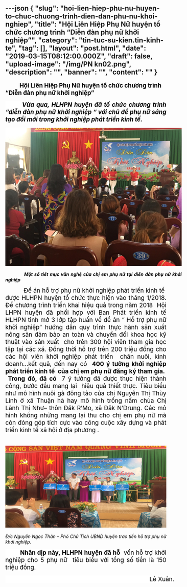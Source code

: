 ---json
{
    "slug": "hoi-lien-hiep-phu-nu-huyen-to-chuc-chuong-trinh-dien-dan-phu-nu-khoi-nghiep",
    "title": "Hội Liên Hiệp Phụ Nữ huyện tổ chức chương trình “Diễn đàn phụ nữ khởi nghiệp”",
    "category": "tin-tuc-su-kien.tin-kinh-te",
    "tag": [],
    "layout": "post.html",
    "date": "2019-03-15T08:12:00.000Z",
    "draft": false,
    "upload-image": "/img/PN kn02.png",
    "description": "",
    "banner": "",
    "__content__": ""
}
---
<p><strong><span style="font-size:14.0pt"><span style="color:black">&nbsp; &nbsp; &nbsp; &nbsp; &nbsp; Hội Li&ecirc;n Hiệp Phụ Nữ huyện tổ chức chương tr&igrave;nh &ldquo;Diễn đ&agrave;n phụ nữ khởi nghiệp&rdquo;</span></span></strong></p>

<p style="text-align:justify"><strong><em><span style="font-size:14.0pt"><span style="background-color:white"><span style="color:black">&nbsp; &nbsp; &nbsp; &nbsp; Vừa qua, HLHPN huyện đ&atilde; tổ chức chương tr&igrave;nh &ldquo;diễn đ&agrave;n phụ nữ khởi nghiệp &ldquo; với chủ đề phụ nữ s&aacute;ng tạo đổi mới trong khởi nghiệp ph&aacute;t triển kinh tế. </span></span></span></em></strong></p>

<p style="margin-right:-.5in; text-align:justify"><img alt="" src="/img/PN kn01.png" /></p>

<p style="margin-right:-.5in; text-align:justify"><strong><em>&nbsp;&nbsp;&nbsp;&nbsp;&nbsp;&nbsp;&nbsp;&nbsp;&nbsp;&nbsp;&nbsp; </em></strong><strong><em><span style="background-color:white"><span style="color:black">Một số tiết mục văn nghệ của chị em phụ nữ tại diễn đ&agrave;n phụ nữ khởi nghiệp</span></span></em></strong></p>

<p style="text-align:justify"><span style="font-size:14.0pt"><span style="color:black">&nbsp; &nbsp; &nbsp; &nbsp; &nbsp; Đề &aacute;n hỗ trợ phụ nữ khởi nghiệp ph&aacute;t triển kinh tế&nbsp; được HLHPN huyện tổ chức thực hiện v&agrave;o th&aacute;ng 1/2018. Để chương tr&igrave;nh triển khai hiệu quả trong năm 2018&nbsp; Hội LHPN huyện đ&atilde; phối hợp với Ban Ph&aacute;t triển kinh tế HLHPN tỉnh mở 3 lớp tập huấn về đề &aacute;n &ldquo; Hỗ trợ phụ nữ khởi nghiệp&rdquo; hướng dẫn quy tr&igrave;nh thực h&agrave;nh sản xuất n&ocirc;ng sản đảm bảo an to&agrave;n v&agrave; chuyển đổi khoa học kỹ thuật v&agrave;o sản xuất&nbsp; cho tr&ecirc;n 300 hội vi&ecirc;n tham gia học tập tại c&aacute;c x&atilde;. Đồng thời hỗ trợ tr&ecirc;n 200 triệu đồng cho c&aacute;c hội vi&ecirc;n khởi nghiệp ph&aacute;t triển&nbsp; chăn nu&ocirc;i, kinh doanh&hellip;kết quả, đến nay c&oacute; <strong><em>&nbsp;</em></strong><strong>400 &yacute; tưởng khởi nghiệp ph&aacute;t triển kinh tế&nbsp; của chị em phụ nữ đăng k&yacute; tham gia.&nbsp; &nbsp;</strong><strong><span style="background-color:white">Trong đ&oacute;, đ&atilde; c&oacute;</span> </strong>&nbsp;7 &yacute; tưởng đ&atilde; được thực hiện th&agrave;nh c&ocirc;ng, bước đầu mang lại&nbsp; hiệu quả thiết thực. Ti&ecirc;u biểu như m&ocirc; h&igrave;nh nu&ocirc;i g&agrave; đ&ocirc;ng tảo của chị Nguyễn Thị Th&ugrave;y Linh ở x&atilde; Thuận h&agrave; hay m&ocirc; h&igrave;nh trồng nấm chủa Chị L&atilde;nh Thị Như&ndash; th&ocirc;n Đăk R&rsquo;Mo, x&atilde; Đăk N&rsquo;Drung.<span style="background-color:white"> C&aacute;c m&ocirc; h&igrave;nh kh&ocirc;ng những mang lại thu cho chị em phụ nữ m&agrave; c&ograve;n đ&oacute;ng g&oacute;p t&iacute;ch cực v&agrave;o c&ocirc;ng cuộc x&acirc;y dựng v&agrave; ph&aacute;t triển kinh tế x&atilde; hội ở địa phương</span> .</span></span></p>

<p style="text-align:justify"><span style="font-size:14.0pt"><span style="color:black">&nbsp; &nbsp; &nbsp; &nbsp; &nbsp;&nbsp;<img alt="" src="/img/PN kn02.png" /></span></span></p>

<p style="text-align:justify"><em><span style="color:black">Đ/c Nguyễn Ngọc Th&acirc;n &ndash; Ph&oacute; Chủ Tịch UBND huyện trao tiền hỗ trợ phụ nữ khởi nghiệp.</span></em></p>

<p style="text-align:justify"><strong><span style="font-size:14.0pt"><span style="background-color:white"><span style="color:black">&nbsp; &nbsp; &nbsp; &nbsp; &nbsp;Nh&acirc;n dịp n&agrave;y, HLHPN huyện đ&atilde; hỗ </span></span></span></strong><span style="font-size:14.0pt"><span style="background-color:white"><span style="color:black">&nbsp;vốn hỗ trợ khởi nghiệp cho 5 phụ nữ&nbsp; ti&ecirc;u biểu với tổng số tiền l&agrave; 150 triệu đồng.</span></span></span></p>

<p style="margin-right:-.5in; text-align:justify"><span style="font-size:14.0pt"><span style="background-color:white"><span style="color:black">&nbsp;&nbsp;&nbsp;&nbsp;&nbsp;&nbsp;&nbsp;&nbsp;&nbsp;&nbsp;&nbsp;&nbsp;&nbsp;&nbsp;&nbsp;&nbsp;&nbsp;&nbsp;&nbsp;&nbsp;&nbsp;&nbsp;&nbsp;&nbsp;&nbsp;&nbsp;&nbsp;&nbsp;&nbsp;&nbsp;&nbsp;&nbsp;&nbsp;&nbsp;&nbsp;&nbsp;&nbsp;&nbsp;&nbsp;&nbsp;&nbsp;&nbsp;&nbsp;&nbsp;&nbsp;&nbsp;&nbsp;&nbsp;&nbsp;&nbsp;&nbsp;&nbsp;&nbsp;&nbsp;&nbsp;&nbsp;&nbsp;&nbsp;&nbsp;&nbsp;&nbsp;&nbsp;&nbsp;&nbsp;&nbsp;&nbsp;&nbsp;&nbsp;&nbsp;&nbsp;&nbsp;&nbsp;&nbsp;&nbsp;&nbsp;&nbsp;&nbsp;&nbsp;&nbsp;&nbsp;&nbsp;&nbsp;&nbsp;&nbsp;&nbsp; L&ecirc; Xu&acirc;n.</span></span></span></p>

<p style="margin-right:-.5in; text-align:justify">&nbsp;</p>

<p style="margin-right:-.5in; text-align:justify">&nbsp;</p>

<p style="margin-right:-.5in; text-align:justify">&nbsp;</p>

<p style="margin-right:-.5in; text-align:justify">&nbsp;</p>

<p style="margin-right:-.5in; text-align:justify">&nbsp;</p>

<p style="margin-right:-.5in; text-align:justify">&nbsp;</p>

<p style="margin-right:-.5in; text-align:justify">&nbsp;</p>

<p style="margin-right:-.5in; text-align:justify">&nbsp;</p>

<p style="margin-right:-.5in; text-align:justify">&nbsp;</p>

<p style="margin-right:-.5in; text-align:justify">&nbsp;</p>

<p style="margin-right:-.5in; text-align:justify">&nbsp;</p>

<p style="margin-right:-.5in; text-align:justify">&nbsp;</p>

<p>&nbsp;</p>

<p>&nbsp;</p>
